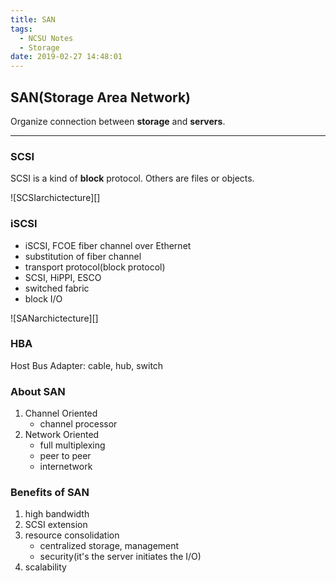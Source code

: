 ```yaml
---
title: SAN
tags:
  - NCSU Notes
  - Storage
date: 2019-02-27 14:48:01
---
```


## **SAN(Storage Area Network)**

Organize connection between **storage** and **servers**.

---

### SCSI

SCSI is a kind of **block** protocol. Others are files or objects.

![SCSIarchictecture][]

### iSCSI
- iSCSI, FCOE fiber channel over Ethernet
- substitution of fiber channel
- transport protocol(block protocol)
- SCSI, HiPPI, ESCO
- switched fabric
- block I/O

![SANarchictecture][]


### HBA
Host Bus Adapter: cable, hub, switch

### About SAN
1. Channel Oriented
    - channel processor
2. Network Oriented
    - full multiplexing
    - peer to peer
    - internetwork

### Benefits of SAN
1. high bandwidth
2. SCSI extension
3. resource consolidation
    - centralized storage, management
    - security(it's the server initiates the I/O)
4. scalability

